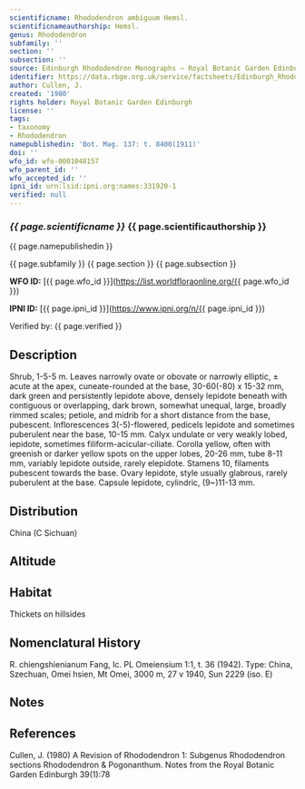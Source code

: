 ```yaml
---
scientificname: Rhododendron ambiguum Hemsl.
scientificnameauthorship: Hemsl.
genus: Rhododendron
subfamily: ''
section: ''
subsection: ''
source: Edinburgh Rhododendron Monographs – Royal Botanic Garden Edinburgh
identifier: https://data.rbge.org.uk/service/factsheets/Edinburgh_Rhododendron_Monographs.xhtml
author: Cullen, J.
created: '1980'
rights holder: Royal Botanic Garden Edinburgh
license: ''
tags:
- taxonomy
- Rhododendron
namepublishedin: 'Bot. Mag. 137: t. 8400(1911)'
doi: ''
wfo_id: wfo-0001048157
wfo_parent_id: ''
wfo_accepted_id: ''
ipni_id: urn:lsid:ipni.org:names:331920-1
verified: null
---
```

### _{{ page.scientificname }}_ {{ page.scientificauthorship }}
 {{ page.namepublishedin }}

{{ page.subfamily }} {{ page.section }} {{ page.subsection }}

**WFO ID:** [{{ page.wfo_id }}](https://list.worldfloraonline.org/{{ page.wfo_id }})

**IPNI ID:** [{{ page.ipni_id }}](https://www.ipni.org/n/{{ page.ipni_id }})

Verified by: {{ page.verified }}



## Description
Shrub, 1-5-5 m. Leaves narrowly ovate or obovate or narrowly elliptic, ± acute at the apex, cuneate-rounded at the base, 30-60(-80) x 15-32 mm, dark green and persistently lepidote above, densely lepidote beneath with contiguous or overlapping, dark brown, somewhat unequal, large, broadly rimmed scales; petiole, and midrib for a short distance from the base, pubescent. Inflorescences 3(-5)-flowered, pedicels lepidote and sometimes puberulent near the base, 10-15 mm. Calyx undulate or very weakly lobed, iepidote, sometimes filiform-acicular-ciliate. Corolla yellow, often with greenish or darker yellow spots on the upper lobes, 20-26 mm, tube 8-11 mm, variably lepidote outside, rarely elepidote. Stamens 10, filaments pubescent towards the base. Ovary lepidote, style usually glabrous, rarely puberulent at the base. Capsule lepidote, cylindric, (9~)11-13 mm.

## Distribution
China (C Sichuan)

## Altitude


## Habitat
Thickets on hillsides

## Nomenclatural History
R. chiengshienianum Fang, Ic. PL Omeiensium 1:1, t. 36 (1942). Type: China, Szechuan, Omei hsien, Mt Omei, 3000 m, 27 v 1940, Sun 2229 (iso. E)
                       
## Notes


## References

Cullen, J. (1980) A Revision of Rhododendron 1: Subgenus Rhododendron sections Rhododendron & Pogonanthum. Notes from the Royal Botanic Garden Edinburgh 39(1):78
